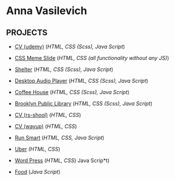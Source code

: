 # Anna Vasilevich

## PROJECTS

* [CV (udemy)](https://dzichonka.github.io/portfolio/) (*HTML, CSS (Scss), Java Script*)

* [CSS Meme Slide](https://dzichonka.github.io/portfolio/) (*HTML, CSS (all functionality without any JS)*)

* [Shelter](https://rolling-scopes-school.github.io/dzichonka-JSFEPRESCHOOL2024Q2/shelter/) (*HTML, CSS (Scss), Java Script*)

* [Desktop Audio Player](https://rolling-scopes-school.github.io/dzichonka-JSFEPRESCHOOL2024Q2/audio-player/) (*HTML, CSS (Scss), Java Script*)

* [Coffee House](https://rolling-scopes-school.github.io/dzichonka-JSFE2023Q4/coffee-house/) (*HTML, CSS (Scss), Java Script*)

* [Brooklyn Public Library](https://famous-tulumba-2dc634.netlify.app/) (*HTML, CSS (Scss), Java Script*)

* [CV (rs-shool)](https://dzichonka.github.io/rsschool-cv/) (*HTML, CSS*)

* [CV (wayup)](https://luminous-kitten-cb359a.netlify.app/) (*HTML, CSS*)

* [Run Smart](https://lucky-monstera-896089.netlify.app/) (*HTML, CSS, Java Script*)

* [Uber](https://superb-cannoli-ae43d1.netlify.app/) *(HTML, CSS*)

* [Word Press](https://soft-madeleine-b3ad0c.netlify.app/) (*HTML, CSS*)
Java Scrip*t)

* [Food](https://dzichonka.github.io/Food/#) (*Java Script*)
